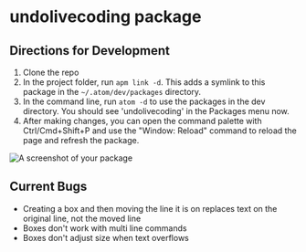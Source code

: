 # undolivecoding package

## Directions for Development

1. Clone the repo
1. In the project folder, run `apm link -d`. This adds a symlink to this package
  in the `~/.atom/dev/packages` directory.
1. In the command line, run `atom -d` to use the packages in the dev directory.
   You should see 'undolivecoding' in the Packages menu now.
1. After making changes, you can open the command palette with Ctrl/Cmd+Shift+P
   and use the "Window: Reload" command to reload the page and refresh the
   package.

![A screenshot of your package](https://f.cloud.github.com/assets/69169/2290250/c35d867a-a017-11e3-86be-cd7c5bf3ff9b.gif)

## Current Bugs
- Creating a box and then moving the line it is on replaces text on the original line, not the moved line
- Boxes don't work with multi line commands
- Boxes don't adjust size when text overflows
